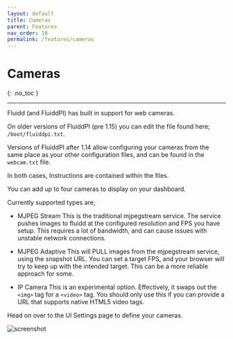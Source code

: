 ```yaml
---
layout: default
title: Cameras
parent: Features
nav_order: 10
permalink: /features/cameras
---
```


# Cameras
{: .no_toc }

---

Fluidd (and FluiddPI) has built in support for web cameras.

On older versions of FluiddPI (pre 1.15) you can edit the file found here;
`/boot/fluiddpi.txt`.

Versions of FluiddPI after 1.14 allow configuring your cameras from the same
place as your other configuration files, and can be found in the `webcam.txt`
file.

In both cases, Instructions are contained within the files.

You can add up to four cameras to display on your dashboard.

Currently supported types are;

- MJPEG Stream
  This is the traditional mjpegstream service. The service pushes images to
  fluidd at the configured resolution and FPS you have setup. This requires
  a lot of bandwidth, and can cause issues with unstable network connections.

- MJPEG Adaptive
  This will PULL images from the mjpegstream service, using the snapshot URL.
  You can set a target FPS, and your browser will try to keep up with the
  intended target. This can be a more reliable approach for some.

- IP Camera
  This is an experimental option. Effectively, it swaps out the `<img>` tag
  for a `<video>` tag. You should only use this if you can provide a URL
  that supports native HTML5 video tags.

Head on over to the UI Settings page to define your cameras.

![screenshot](/assets/images/camera_settings.png)
